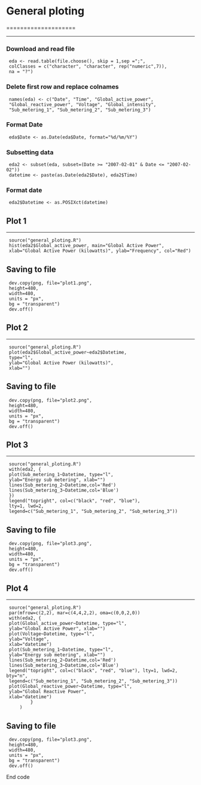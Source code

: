 # General ploting
====================
____________________
 
### Download and read file
     eda <- read.table(file.choose(), skip = 1,sep =";",
     colClasses = c("character", "character", rep("numeric",7)), 
     na = "?") 
 
### Delete first row and replace colnames
     names(eda) <- c("Date", "Time", "Global_active_power", 
     "Global_reactive_power", "Voltage", "Global_intensity",
     "Sub_metering_1", "Sub_metering_2", "Sub_metering_3")
 
### Format Date
     eda$Date <- as.Date(eda$Date, format="%d/%m/%Y")
 
### Subsetting data
     eda2 <- subset(eda, subset=(Date >= "2007-02-01" & Date <= "2007-02-02"))
     datetime <- paste(as.Date(eda2$Date), eda2$Time)
### Format date
     eda2$Datetime <- as.POSIXct(datetime)

 
## Plot 1
_____________
     source("general_ploting.R")
     hist(eda2$Global_active_power, main="Global Active Power", 
     xlab="Global Active Power (kilowatts)", ylab="Frequency", col="Red")

## Saving to file
     dev.copy(png, file="plot1.png", 
     height=480,
     width=480,
     units = "px", 
     bg = "transparent")
     dev.off() 

## Plot 2
_____________

     source("general_ploting.R")
     plot(eda2$Global_active_power~eda2$Datetime, 
     type="l", 
     ylab="Global Active Power (kilowatts)", 
     xlab="")
     
## Saving to file
     dev.copy(png, file="plot2.png", 
     height=480, 
     width=480,
     units = "px", 
     bg = "transparent")
     dev.off()


## Plot 3
____________
     source("general_ploting.R")
     with(eda2, {
     plot(Sub_metering_1~Datetime, type="l",
     ylab="Energy sub metering", xlab="")
     lines(Sub_metering_2~Datetime,col='Red')
     lines(Sub_metering_3~Datetime,col='Blue')
     })
     legend("topright", col=c("black", "red", "blue"), 
     lty=1, lwd=2, 
     legend=c("Sub_metering_1", "Sub_metering_2", "Sub_metering_3"))

## Saving to file
     dev.copy(png, file="plot3.png", 
     height=480, 
     width=480,
     units = "px", 
     bg = "transparent")
     dev.off()


## Plot 4
__________
     source("general_ploting.R")
     par(mfrow=c(2,2), mar=c(4,4,2,2), oma=c(0,0,2,0))
     with(eda2, {
     plot(Global_active_power~Datetime, type="l", 
     ylab="Global Active Power", xlab="")
     plot(Voltage~Datetime, type="l", 
     ylab="Voltage", 
     xlab="datetime")
     plot(Sub_metering_1~Datetime, type="l", 
     ylab="Energy sub metering", xlab="")
     lines(Sub_metering_2~Datetime,col='Red')
     lines(Sub_metering_3~Datetime,col='Blue')
     legend("topright", col=c("black", "red", "blue"), lty=1, lwd=2, bty="n",
     legend=c("Sub_metering_1", "Sub_metering_2", "Sub_metering_3"))
     plot(Global_reactive_power~Datetime, type="l", 
     ylab="Global Reactive Power",
     xlab="datetime")
             }
         )

## Saving to file
     dev.copy(png, file="plot3.png", 
     height=480, 
     width=480,
     units = "px", 
     bg = "transparent")
     dev.off()

End code
